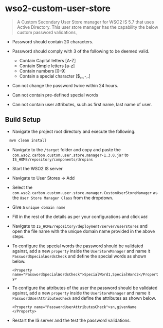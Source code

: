 # wso2-custom-user-store

> A Custom Secondary User Store manager for WSO2 IS 5.7 that uses Active Directory.
> This user store manager has the capability the below custom password validations,
  * Password should contain 20 characters.
  * Password should comply with 3 of the following to be deemed valid.
    * Contain Capital letters [A-Z]
    * Contain Simple letters [a-z]
    * Contain numbers [0-9]
    * Contain a special character [$,_,-,.]
   
  * Can not change the password twice within 24 hours.
  * Can not contain pre-defined special words
  * Can not contain user attributes, such as first name, last name of user.

## Build Setup

* Navigate the project root directory and execute the following.
``` bash
  mvn clean install
```
* Navigate to the `/target` folder and copy and paste the `com.wso2.carbon.custom.user.store.manager-1.3.0.jar` to `IS_HOME/repository/components/dropins`

* Start the WSO2 IS server

* Navigate to User Stores -> Add

* Select the `com.wso2.carbon.custom.user.store.manager.CustomUserStoreManager` as the `User Store Manager Class` from the dropdown.

* Give a `unique domain name`

* Fill in the rest of the details as per your configurations and click `Add`

* Navigate to `IS_HOME/repository/deployment/server/userstores` and open the file name with the unique domain name provided in the above steps.

* To configure the special words the password should be validated against, add a new `property` inside the `UserStoreManager` and name it `PasswordSpecialWordsCheck` and define the special words as shown below.

  `<Property name="PasswordSpecialWordsCheck">SpecialWord1,SpecialWord2</Property>`
  
* To configure the attributes of the user the password should be validated against, add a new `property` inside the `UserStoreManager` and name it `PasswordUserAttributesCheck` and define the attributes as shown below.

  `<Property name="PasswordUserAttributesCheck">sn,givenName </Property>`
 
 * Restart the IS server and the test the password validations.

